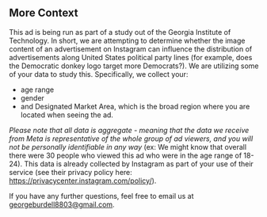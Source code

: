 ## More Context
This ad is being run as part of a study out of the Georgia Institute of Technology. In short, we are attempting to determine whether the image content of an advertisement on Instagram can influence the distribution of advertisements along United States political party lines (for example, does the Democratic donkey logo target more Democrats?). We are utilizing some of your data to study this. Specifically, we collect your:
-  age range
-  gender
- and Designated Market Area, which is the broad region where you are located when seeing the ad.
  
*Please note that all data is aggregate - meaning that the data we receive from Meta is representative of the whole group of ad viewers, and you will not be personally identifiable in any way* (ex: We might know that overall there were 30 people who viewed this ad who were in the age range of 18-24). This data is already collected by Instagram as part of your use of their service (see their privacy policy here: https://privacycenter.instagram.com/policy/).

 If you have any further questions, feel free to email us at georgeburdell8803@gmail.com.
